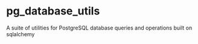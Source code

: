 # pg_database_utils
A suite of utilities for PostgreSQL database queries and operations built on sqlalchemy
